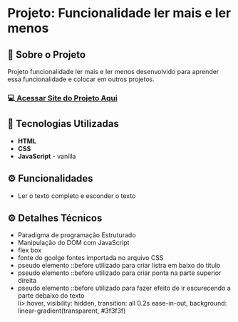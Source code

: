 <h1>Projeto: Funcionalidade ler mais e ler menos</h1>

<h2>📌 Sobre o Projeto</h2>
<p>Projeto funcionalidade ler mais e ler menos desenvolvido para aprender essa funcionalidade e colocar em outros projetos.</p>

<h3>💻<a href="https://deangelleses.github.io/app_orcamento_pessoal-HTML-CSS-Bootstrap-JavaScript-jQuery/" target="_blank"> Acessar Site do Projeto Aqui</a></h3>

<h2>🚀 Tecnologias Utilizadas</h2>
<ul>
  <li><b>HTML</b></li>
  <li><b>CSS</b></li>
  <li><b>JavaScript</b> - vanilla</li>
</ul>

<h2>⚙️ Funcionalidades</h2>
<ul>
  <li>Ler o texto completo e esconder o texto</li>
</ul>

<h2>⚙️ Detalhes Técnicos</h2>
<ul>
  <li>Paradigma de programação Estruturado</li>
  <li>Manipulação do DOM com JavaScript</li>
  <li>flex box</li>
  <li>fonte do goolge fontes importada no arquivo CSS</li>
  <li>pseudo elemento ::before utilizado para criar listra em baixo do titulo</li>
  <li>pseudo elemento ::before utilizado para criar ponta na parte superior direita</li>
  <li>pseudo elemento ::before utilizado para fazer efeito de ir escurecendo a parte debaixo do texto</li>
  li>:hover, visibility: hidden, transition: all 0.2s ease-in-out, background: linear-gradient(transparent, #3f3f3f)</li>
</ul>
